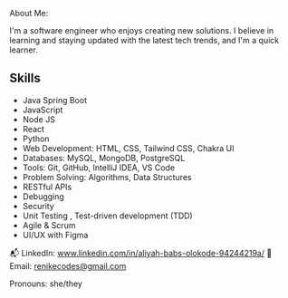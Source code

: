About Me:

I'm a software engineer who enjoys creating new solutions. I believe in learning and staying updated with the latest tech trends, and I'm a quick learner.


## Skills

* Java Spring Boot
* JavaScript
* Node JS
* React
* Python
* Web Development: HTML, CSS, Tailwind CSS, Chakra UI
* Databases: MySQL, MongoDB, PostgreSQL
* Tools: Git, GitHub, IntelliJ IDEA, VS Code
* Problem Solving: Algorithms, Data Structures
* RESTful APIs
* Debugging
* Security
* Unit Testing , Test-driven development (TDD)
* Agile & Scrum
* UI/UX with Figma




📬 LinkedIn: www.linkedin.com/in/aliyah-babs-olokode-94244219a/
📧 Email: renikecodes@gmail.com

Pronouns: she/they
